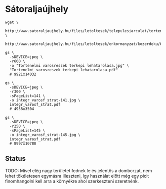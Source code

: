 # Sátoraljaújhely

```
wget \
  http://www.satoraljaujhely.hu/files/letoltesek/telepulesiarculat/tortenelmi%20varosreszek/Tortenelmi%20varosreszek%20terkepi%20lehatarolasa.pdf \
  http://www.satoraljaujhely.hu/files/letoltesek/onkormanyzat/kozerdeku/Onk_kozzeteteli/integr_varosf_strat.pdf

gs \
  -sDEVICE=jpeg \
  -r600 \
  -o "Tortenelmi varosreszek terkepi lehatarolasa.jpg" \
  "Tortenelmi varosreszek terkepi lehatarolasa.pdf"
  # 9921x14032

gs \
  -sDEVICE=jpeg \
  -r300 \
  -sPageList=141 \
  -o integr_varosf_strat-141.jpg \
  integr_varosf_strat.pdf
  # 4958x3504

gs \
  -sDEVICE=jpeg \
  -r250 \
  -sPageList=145 \
  -o integr_varosf_strat-145.jpg \
  integr_varosf_strat.pdf
  # 8997x10788
```

## Status

TODO: Mivel elég nagy területet fednek le és jelentős a domborzat,
nem lehet tökéletesen egymásra illeszteni, így használat előtt még egy
picit finomhangolni kell arra a környékre ahol szerkeszteni szeretnénk.
